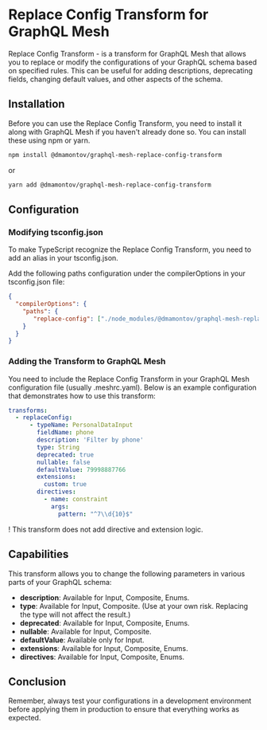 # Replace Config Transform for GraphQL Mesh

Replace Config Transform - is a transform for GraphQL Mesh that allows you to replace or modify the configurations of your GraphQL schema based on specified rules. This can be useful for adding descriptions, deprecating fields, changing default values, and other aspects of the schema.

## Installation

Before you can use the Replace Config Transform, you need to install it along with GraphQL Mesh if you haven't already done so. You can install these using npm or yarn.

```bash
npm install @dmamontov/graphql-mesh-replace-config-transform
```

or

```bash
yarn add @dmamontov/graphql-mesh-replace-config-transform
```

## Configuration

### Modifying tsconfig.json

To make TypeScript recognize the Replace Config Transform, you need to add an alias in your tsconfig.json.

Add the following paths configuration under the compilerOptions in your tsconfig.json file:

```json
{
  "compilerOptions": {
    "paths": {
       "replace-config": ["./node_modules/@dmamontov/graphql-mesh-replace-config-transform"]
    }
  }
}
```

### Adding the Transform to GraphQL Mesh

You need to include the Replace Config Transform in your GraphQL Mesh configuration file (usually .meshrc.yaml). Below is an example configuration that demonstrates how to use this transform:

```yaml
transforms:
  - replaceConfig:
      - typeName: PersonalDataInput
        fieldName: phone
        description: 'Filter by phone'
        type: String
        deprecated: true
        nullable: false
        defaultValue: 79998887766
        extensions:
          custom: true
        directives:
          - name: constraint
            args:
              pattern: "^7\\d{10}$"
```

! This transform does not add directive and extension logic.

## Capabilities

This transform allows you to change the following parameters in various parts of your GraphQL schema:

- **description**: Available for Input, Composite, Enums.
- **type**: Available for Input, Composite. (Use at your own risk. Replacing the type will not affect the result.)
- **deprecated**: Available for Input, Composite, Enums.
- **nullable**: Available for Input, Composite.
- **defaultValue**: Available only for Input.
- **extensions**: Available for Input, Composite, Enums.
- **directives**: Available for Input, Composite, Enums.

## Conclusion

Remember, always test your configurations in a development environment before applying them in production to ensure that everything works as expected.